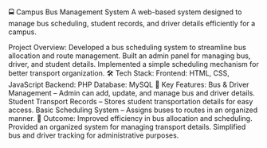 🚍 Campus Bus Management System
A web-based system designed to manage bus scheduling, student records, and driver details efficiently for a campus.

Project Overview:
Developed a bus scheduling system to streamline bus allocation and route management.
Built an admin panel for managing bus, driver, and student details.
Implemented a simple scheduling mechanism for better transport organization.
🛠️ Tech Stack:
Frontend: HTML, CSS, JavaScript
Backend: PHP
Database: MySQL
📌 Key Features:
Bus & Driver Management – Admin can add, update, and manage bus and driver details.
Student Transport Records – Stores student transportation details for easy access.
Basic Scheduling System – Assigns buses to routes in an organized manner.
🎯 Outcome:
Improved efficiency in bus allocation and scheduling.
Provided an organized system for managing transport details.
Simplified bus and driver tracking for administrative purposes.
